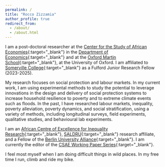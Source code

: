 ```yaml
---
permalink: /
title: "Rocco Zizzamia"
author_profile: true
redirect_from: 
  - /about/
  - /about.html
---
```



I am a post-doctoral researcher at the [Center for the Study of African Economies](https://www.csae.ox.ac.uk/){:target="_blank"} in the [Department of Economics](https://www.economics.ox.ac.uk/){:target="_blank"} and at the [Oxford Martin School](https://www.oxfordmartin.ox.ac.uk/){:target="_blank"}, at the University of Oxford. I am affiliated to [Somerville College](https://www.some.ox.ac.uk/our-people/rocco-zizzamia/){:target="_blank"} as a Fulford  Junior Research Fellow (2023-2025). 

My research focuses on social protection and labour markets. In my current work, I am using experimental methods to study the potential to leverage innovations in the design and delivery of social protection systems to increase household resilience to poverty and to extreme climate events such as floods. In the past, I have researched labour markets, inequality, poverty alleviation, poverty dynamics, and social stratification, using a variety of methods, including longitudinal surveys, field experiments, qualitative studies, and behavioural lab experiments. 

I am an [African Centre of Excellence for Inequality Research](https://aceir.uct.ac.za/){:target="_blank"}, [SALDRU](https://www.saldru.uct.ac.za/){:target="_blank"} research affiliate, and a Fellow of the [Berlin University Alliance](https://www.berlin-university-alliance.de/commitments/international/bua-fellows-club/bua-featured-fellows/inhaltselemente/profile-rocco-zizzamia.html){:target="_blank"}. I am currently the editor of the [CSAE Working Paper Series](https://www.csae.ox.ac.uk/working-papers){:target="_blank"}.

I feel most myself when I am doing difficult things in wild places. In my free time I run, climb and ride my bike. 

<!--  [run](https://www.thepowerof10.info/athletes/profile.aspx?athleteid=1175545){:target="_blank"}, [trail run](https://itra.run/api/RunnerSpace/GetRunnerSpace?memberString=Kv8Xs3dOnq9TP%2BrCLC6c6w%3D%3D){:target="_blank"}, and [climb](https://www.8a.nu/user/rocco-zizzamia){:target="_blank"}. -->
